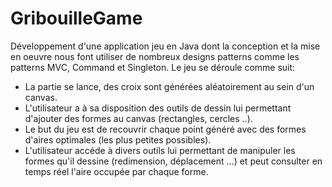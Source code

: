 # GribouilleGame
Développement d'une application jeu en Java dont la conception et la mise en oeuvre nous font utiliser de nombreux designs patterns comme les patterns MVC, Command et Singleton.
Le jeu se déroule comme suit:   
  - La partie se lance, des croix sont générées aléatoirement au sein d'un canvas.
  - L'utilisateur a à sa disposition des outils de dessin lui permettant d'ajouter des formes au canvas (rectangles, cercles ..).
  - Le but du jeu est de recouvrir chaque point généré avec des formes d'aires optimales (les plus petites possibles).
  - L'utilisateur accéde à divers outils lui permettant de manipuler les formes qu'il dessine (redimension, déplacement ...)
    et peut consulter en temps réel l'aire occupée par chaque forme.
